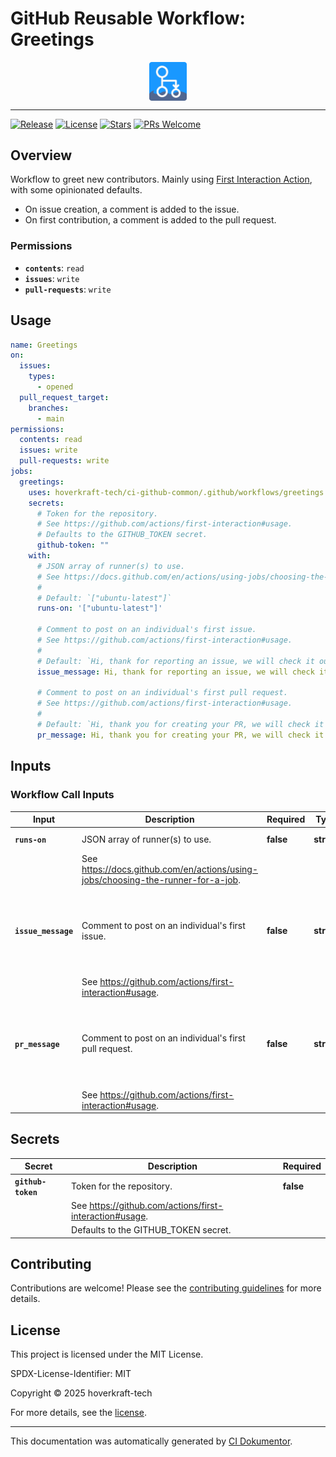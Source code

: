 <!-- header:start -->

# GitHub Reusable Workflow: Greetings

<div align="center">
  <img src="../logo.svg" width="60px" align="center" alt="Greetings" />
</div>

---

<!-- header:end -->

<!-- badges:start -->

[![Release](https://img.shields.io/github/v/release/hoverkraft-tech/ci-github-common)](https://github.com/hoverkraft-tech/ci-github-common/releases)
[![License](https://img.shields.io/github/license/hoverkraft-tech/ci-github-common)](http://choosealicense.com/licenses/mit/)
[![Stars](https://img.shields.io/github/stars/hoverkraft-tech/ci-github-common?style=social)](https://img.shields.io/github/stars/hoverkraft-tech/ci-github-common?style=social)
[![PRs Welcome](https://img.shields.io/badge/PRs-welcome-brightgreen.svg)](https://github.com/hoverkraft-tech/ci-github-common/blob/main/CONTRIBUTING.md)

<!-- badges:end -->

<!-- overview:start -->

## Overview

Workflow to greet new contributors.
Mainly using [First Interaction Action](https://github.com/actions/first-interaction), with some opinionated defaults.

- On issue creation, a comment is added to the issue.
- On first contribution, a comment is added to the pull request.

### Permissions

- **`contents`**: `read`
- **`issues`**: `write`
- **`pull-requests`**: `write`

<!-- overview:end -->

<!-- usage:start -->

## Usage

```yaml
name: Greetings
on:
  issues:
    types:
      - opened
  pull_request_target:
    branches:
      - main
permissions:
  contents: read
  issues: write
  pull-requests: write
jobs:
  greetings:
    uses: hoverkraft-tech/ci-github-common/.github/workflows/greetings.yml@bab8450e2ad87c10a8145b9d43261b1f7d4d6e19 # 0.27.0
    secrets:
      # Token for the repository.
      # See https://github.com/actions/first-interaction#usage.
      # Defaults to the GITHUB_TOKEN secret.
      github-token: ""
    with:
      # JSON array of runner(s) to use.
      # See https://docs.github.com/en/actions/using-jobs/choosing-the-runner-for-a-job.
      #
      # Default: `["ubuntu-latest"]`
      runs-on: '["ubuntu-latest"]'

      # Comment to post on an individual's first issue.
      # See https://github.com/actions/first-interaction#usage.
      #
      # Default: `Hi, thank for reporting an issue, we will check it out very soon`
      issue_message: Hi, thank for reporting an issue, we will check it out very soon

      # Comment to post on an individual's first pull request.
      # See https://github.com/actions/first-interaction#usage.
      #
      # Default: `Hi, thank you for creating your PR, we will check it out very soon`
      pr_message: Hi, thank you for creating your PR, we will check it out very soon
```

<!-- usage:end -->

<!-- inputs:start -->

## Inputs

### Workflow Call Inputs

| **Input**           | **Description**                                                                    | **Required** | **Type**   | **Default**                                                          |
| ------------------- | ---------------------------------------------------------------------------------- | ------------ | ---------- | -------------------------------------------------------------------- |
| **`runs-on`**       | JSON array of runner(s) to use.                                                    | **false**    | **string** | `["ubuntu-latest"]`                                                  |
|                     | See <https://docs.github.com/en/actions/using-jobs/choosing-the-runner-for-a-job>. |              |            |                                                                      |
| **`issue_message`** | Comment to post on an individual's first issue.                                    | **false**    | **string** | `Hi, thank for reporting an issue, we will check it out very soon`   |
|                     | See <https://github.com/actions/first-interaction#usage>.                          |              |            |                                                                      |
| **`pr_message`**    | Comment to post on an individual's first pull request.                             | **false**    | **string** | `Hi, thank you for creating your PR, we will check it out very soon` |
|                     | See <https://github.com/actions/first-interaction#usage>.                          |              |            |                                                                      |

<!-- inputs:end -->

<!-- secrets:start -->

## Secrets

| **Secret**         | **Description**                                           | **Required** |
| ------------------ | --------------------------------------------------------- | ------------ |
| **`github-token`** | Token for the repository.                                 | **false**    |
|                    | See <https://github.com/actions/first-interaction#usage>. |              |
|                    | Defaults to the GITHUB_TOKEN secret.                      |              |

<!-- secrets:end -->

<!-- outputs:start -->
<!-- outputs:end -->

<!-- examples:start -->
<!-- examples:end -->

<!--
// jscpd:ignore-start
-->

<!-- contributing:start -->

## Contributing

Contributions are welcome! Please see the [contributing guidelines](https://github.com/hoverkraft-tech/ci-github-common/blob/main/CONTRIBUTING.md) for more details.

<!-- contributing:end -->

<!-- security:start -->
<!-- security:end -->

<!-- license:start -->

## License

This project is licensed under the MIT License.

SPDX-License-Identifier: MIT

Copyright © 2025 hoverkraft-tech

For more details, see the [license](http://choosealicense.com/licenses/mit/).

<!-- license:end -->

<!-- generated:start -->

---

This documentation was automatically generated by [CI Dokumentor](https://github.com/hoverkraft-tech/ci-dokumentor).

<!-- generated:end -->
<!--
// jscpd:ignore-end
-->
